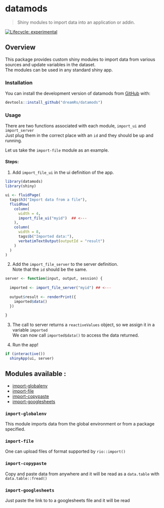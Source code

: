 
# datamods

> Shiny modules to import data into an application or addin.

<!-- badges: start -->
[![Lifecycle: experimental](https://img.shields.io/badge/lifecycle-experimental-orange.svg)](https://www.tidyverse.org/lifecycle/#experimental)
<!-- badges: end -->

## Overview

This package provides custom shiny modules to import data from various sources and
update variables in the dataset.  
The modules can be used in any standard shiny app.

### Installation

You can install the development version of datamods from [GitHub](https://github.com/dreamRs/datamods) with:

``` r
devtools::install_github("dreamRs/datamods")
```

### Usage

There are two functions associated with each module, `import_ui` and `import_server`  
Just plug them in the correct place with an `id` and they should be up and running.  

Let us take the `import-file` module as an example.  

#### Steps:  

1. Add `import_file_ui` in the ui definition of the app.  

``` r
library(datamods)
library(shiny)

ui <- fluidPage(
  tags$h3("Import data from a file"),
  fluidRow(
    column(
      width = 4,
      import_file_ui("myid")  ## <---
    ),
    column(
      width = 8,
      tags$b("Imported data:"),
      verbatimTextOutput(outputId = "result")
    )
  )
)
```

2. Add the `import_file_server` to the server definition.  
Note that the `id` should be the same.  

``` r
server <- function(input, output, session) {
  
  imported <- import_file_server("myid") ## <---
  
  output$result <- renderPrint({
    imported$data()
  })
  
}
```

3. The call to server returns a `reactiveValues` object, so we assign it in a variable `imported`  
We can now call `imported$data()` to access the data returned.

4. Run the app!

``` r
if (interactive())
  shinyApp(ui, server)

```



## Modules available :

  - [import-globalenv](#import-globalenv)
  - [import-file](#import-file)
  - [import-copypaste](#import-copypaste)
  - [import-googlesheets](#import-googlesheets)

### `import-globalenv`  

This module imports data from the global environment or from a package specified.

### `import-file`

One can upload files of format supported by `rio::import()`

### `import-copypaste`

Copy and paste data from anywhere and it will be read as a `data.table` with 
`data.table::fread()`

### `import-googlesheets`

Just paste the link to to a googlesheets file and it will be read
